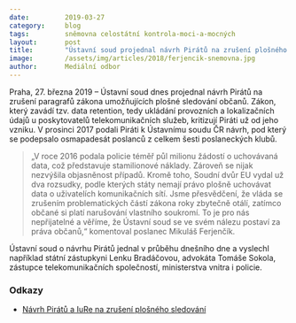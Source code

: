 ```yaml
---
date:         2019-03-27
category:     blog
tags:         sněmovna celostátní kontrola-moci-a-mocných
layout:       post
title:        "Ústavní soud projednal návrh Pirátů na zrušení plošného sledování, termín vyhlášení nálezu teprve určí"
image:        /assets/img/articles/2018/ferjencik-snemovna.jpg
author:       Mediální odbor
---
```


Praha, 27. března 2019 – Ústavní soud dnes projednal návrh Pirátů na zrušení paragrafů zákona umožňujících plošné sledování občanů. Zákon, který zavádí tzv. data retention, tedy ukládání provozních a lokalizačních údajů u poskytovatelů telekomunikačních služeb, kritizují Piráti už od jeho vzniku. V prosinci 2017 podali Piráti k Ústavnímu soudu ČR návrh, pod který se podepsalo osmapadesát poslanců z celkem šesti poslaneckých klubů. 

> „V roce 2016 podala policie téměř půl milionu žádostí o uchovávaná data, což představuje stamilionové náklady. Zároveň se nijak nezvýšila objasněnost případů. Kromě toho, Soudní dvůr EU vydal už dva rozsudky, podle kterých státy nemají právo plošně uchovávat data o uživatelích komunikačních sítí. Jsme přesvědčení, že vláda se zrušením problematických částí zákona roky zbytečně otálí, zatímco občané si platí narušování vlastního soukromí. To je pro nás nepřijatelné a věříme, že Ústavní soud se ve svém nálezu postaví za práva občanů,“ komentoval poslanec Mikuláš Ferjenčík.

Ústavní soud o návrhu Pirátů jednal v průběhu dnešního dne a vyslechl například státní zástupkyni Lenku Bradáčovou, advokáta Tomáše Sokola, zástupce telekomunikačních společností, ministerstva vnitra i policie. 

### Odkazy

* [Návrh Pirátů a IuRe na zrušení plošného sledování](https://github.com/pirati-web/pirati.cz/blob/gh-pages/assets/pdf/dr-stiznost-fin.pdf)
